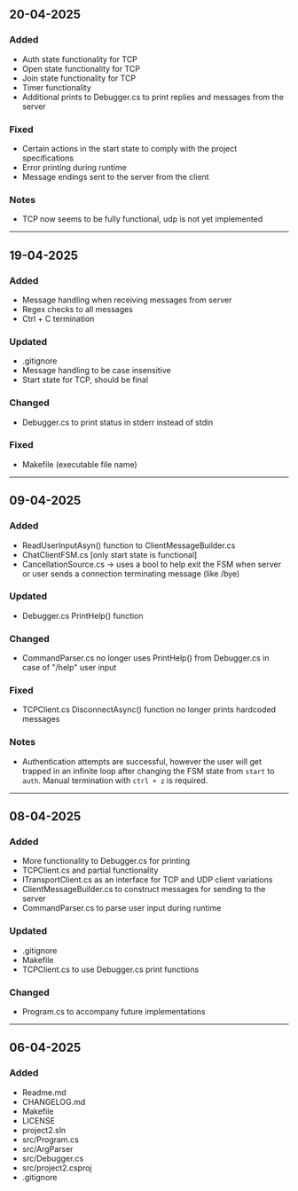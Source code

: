 ## 20-04-2025
### Added
- Auth state functionality for TCP
- Open state functionality for TCP
- Join state functionality for TCP
- Timer functionality
- Additional prints to Debugger.cs to print replies and messages from the server
### Fixed
- Certain actions in the start state to comply with the project specifications
- Error printing during runtime
- Message endings sent to the server from the client
### Notes
- TCP now seems to be fully functional, udp is not yet implemented
---
## 19-04-2025
### Added
- Message handling when receiving messages from server
- Regex checks to all messages
- Ctrl + C termination
### Updated
- .gitignore
- Message handling to be case insensitive
- Start state for TCP, should be final
### Changed
- Debugger.cs to print status in stderr instead of stdin
### Fixed
- Makefile (executable file name)
---
## 09-04-2025
### Added
- ReadUserInputAsyn() function to ClientMessageBuilder.cs
- ChatClientFSM.cs [only start state is functional]
- CancellationSource.cs -> uses a bool to help exit the FSM when server or user sends a connection terminating message (like /bye)
### Updated
- Debugger.cs PrintHelp() function
### Changed
- CommandParser.cs no longer uses PrintHelp() from Debugger.cs in case of "/help" user input
### Fixed
- TCPClient.cs DisconnectAsync() function no longer prints hardcoded messages
### Notes
- Authentication attempts are successful, however the user will get trapped in an infinite loop after changing the FSM state from `start` to `auth`. Manual termination with `ctrl + z` is required.
---
## 08-04-2025
### Added
- More functionality to Debugger.cs for printing
- TCPClient.cs and partial functionality
- ITransportClient.cs as an interface for TCP and UDP client variations
- ClientMessageBuilder.cs to construct messages for sending to the server
- CommandParser.cs to parse user input during runtime
### Updated
- .gitignore
- Makefile
- TCPClient.cs to use Debugger.cs print functions
### Changed
- Program.cs to accompany future implementations
---
## 06-04-2025
### Added
- Readme.md
- CHANGELOG.md
- Makefile
- LICENSE
- project2.sln
- src/Program.cs
- src/ArgParser
- src/Debugger.cs
- src/project2.csproj
- .gitignore